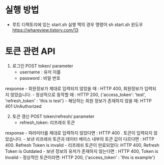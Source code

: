 # 실행 방법

* 루트 디렉토리에 있는 start.sh 실행
    맥의 경우 명령어 sh start.sh 
    윈도우 https://whareview.tistory.com/13


# 토큰 관련 API

1. 로그인
POST token/
parameter
    - username : 유저 이를
    - password : 비밀 번호

response
    - 회원정보가 제대로 입력되지 않았을 때 : HTTP 400, 회원정보가 입력되지 않았습니다.
    - 정상적으로 동작할 때 : HTTP 200, {'access_token': 'test', 'refresh_token' : 'this is test'}
    - 해당하는 회원 정보가 존재하지 않을 때: HTTP 401 UnAuthorized


2. 토큰 갱신
POST token/refresh/
parameter
    - refresh_token: 리프레쉬 토큰 

response 
    - 파라미터를 제대로 입력하지 않았다면 : HTTP 400 . 토큰이 입력되지 않았습니다.
    - 보낸 리프레쉬 토큰괴 데이터 베이스 내부의 토큰 값이 다르다면 : HTTP 400. Refresh Token is invalid
    - 리프레쉬 토큰이 만료되었다: HTTP 400, Refresh Token is Outdated
    - 보낸 정보의 유저가 존재하지 않는다면 : HTTP 400, Token is Invalid
    - 정상적인 토큰이라면: HTTP 200, {'access_token' : 'this is example'}